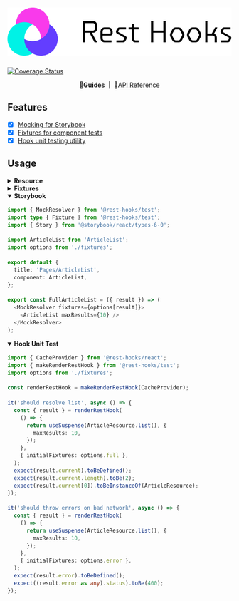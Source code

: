 # ![🛌🎣 Rest Hooks Testing](../../packages/rest-hooks/rest_hooks_logo_and_text.svg?sanitize=true)

[![Coverage Status](https://img.shields.io/codecov/c/gh/data-client/rest-hooks/master.svg?style=flat-square)](https://app.codecov.io/gh/data-client/rest-hooks?branch=master)

<div align="center">

**[🏁Guides](https://resthooks.io/docs/guides/storybook)** &nbsp;|&nbsp; [🏁API Reference](https://resthooks.io/docs/api/makeRenderRestHook)

</div>

## Features

- [x] [Mocking for Storybook](https://resthooks.io/docs/guides/storybook)
- [x] [Fixtures for component tests](https://resthooks.io/docs/guides/unit-testing-components)
- [x] [Hook unit testing utility](https://resthooks.io/docs/guides/unit-testing-hooks)

## Usage

<details>
<summary><b>Resource</b></summary>

```typescript
import { Resource } from '@rest-hooks/rest';

export default class ArticleResource extends Resource {
  readonly id: number | undefined = undefined;
  readonly content: string = '';
  readonly author: number | null = null;
  readonly contributors: number[] = [];

  pk() {
    return this.id?.toString();
  }
  static urlRoot = 'http://test.com/article/';
}
```

</details>

<details>
<summary><b>Fixtures</b></summary>

```typescript
export default {
  full: [
    {
      request: ArticleResource.list(),
      params: { maxResults: 10 },
      result: [
        {
          id: 5,
          content: 'have a merry christmas',
          author: 2,
          contributors: [],
        },
        {
          id: 532,
          content: 'never again',
          author: 23,
          contributors: [5],
        },
      ],
    },
  ],
  empty: [
    {
      request: ArticleResource.list(),
      params: { maxResults: 10 },
      result: [],
    },
  ],
  error: [
    {
      request: ArticleResource.list(),
      params: { maxResults: 10 },
      result: { message: 'Bad request', status: 400, name: 'Not Found' },
      error: true,
    },
  ],
  loading: [],
};
```

</details>

<details open><summary><b>Storybook</b></summary>

```typescript
import { MockResolver } from '@rest-hooks/test';
import type { Fixture } from '@rest-hooks/test';
import { Story } from '@storybook/react/types-6-0';

import ArticleList from 'ArticleList';
import options from './fixtures';

export default {
  title: 'Pages/ArticleList',
  component: ArticleList,
};

export const FullArticleList = ({ result }) => (
  <MockResolver fixtures={options[result]}>
    <ArticleList maxResults={10} />
  </MockResolver>
);
```

</details>

<details open><summary><b>Hook Unit Test</b></summary>

```typescript
import { CacheProvider } from '@rest-hooks/react';
import { makeRenderRestHook } from '@rest-hooks/test';
import options from './fixtures';

const renderRestHook = makeRenderRestHook(CacheProvider);

it('should resolve list', async () => {
  const { result } = renderRestHook(
    () => {
      return useSuspense(ArticleResource.list(), {
        maxResults: 10,
      });
    },
    { initialFixtures: options.full },
  );
  expect(result.current).toBeDefined();
  expect(result.current.length).toBe(2);
  expect(result.current[0]).toBeInstanceOf(ArticleResource);
});

it('should throw errors on bad network', async () => {
  const { result } = renderRestHook(
    () => {
      return useSuspense(ArticleResource.list(), {
        maxResults: 10,
      });
    },
    { initialFixtures: options.error },
  );
  expect(result.error).toBeDefined();
  expect((result.error as any).status).toBe(400);
});
```

</details>
